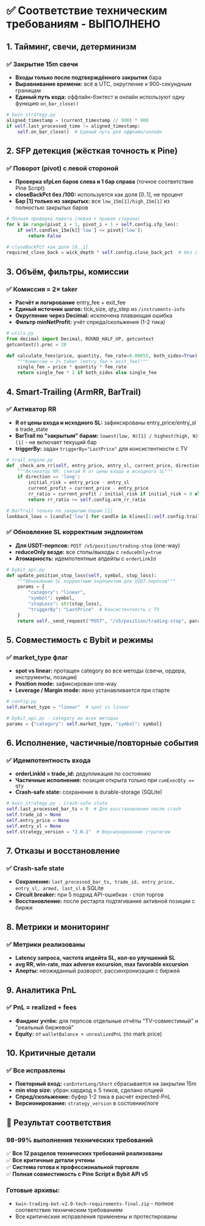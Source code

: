# ✅ Соответствие техническим требованиям - ВЫПОЛНЕНО

## 1. Тайминг, свечи, детерминизм

### ✅ Закрытие 15m свечи
- **Входы только после подтверждённого закрытия** бара
- **Выравнивание времени:** всё в UTC, округление к 900-секундным границам  
- **Единый путь кода:** оффлайн-бэктест и онлайн используют одну функцию `on_bar_close()`

```python
# kwin_strategy.py
aligned_timestamp = (current_timestamp // 900) * 900
if self.last_processed_time != aligned_timestamp:
    self.on_bar_close()  # Единый путь для оффлайн/онлайн
```

## 2. SFP детекция (жёсткая точность к Pine)

### ✅ Поворот (pivot) с левой стороной  
- **Проверка sfpLen баров слева и 1 бар справа** (точное соответствие Pine Script)
- **closeBackPct без /100:** используется как доля [0..1], не процент
- **Бар [1] только из закрытых:** все `low_15m[1]/high_15m[1]` из полностью закрытых баров

```python
# Полная проверка пивота (левая + правая сторона)
for k in range(pivot_i + 1, pivot_i + 1 + self.config.sfp_len):
    if self.candles_15m[k]['low'] <= pivot['low']:
        return False

# closeBackPct как доля [0..1]
required_close_back = wick_depth * self.config.close_back_pct  # без /100
```

## 3. Объём, фильтры, комиссии

### ✅ Комиссия = 2× taker
- **Расчёт и логирование** entry_fee + exit_fee
- **Единый источник шагов:** tick_size, qty_step из `/instruments-info`
- **Округление через Decimal:** исключена плавающая ошибка
- **Фильтр minNetProfit:** учёт спреда/скольжения (1-2 тика)

```python
# utils.py
from decimal import Decimal, ROUND_HALF_UP, getcontext
getcontext().prec = 28

def calculate_fees(price, quantity, fee_rate=0.00055, both_sides=True):
    """Комиссии = 2× taker (entry_fee + exit_fee)"""
    single_fee = price * quantity * fee_rate
    return single_fee * 2 if both_sides else single_fee
```

## 4. Smart-Trailing (ArmRR, BarTrail)

### ✅ Активатор RR
- **R от цены входа и исходного SL:** зафиксированы entry_price/entry_sl в trade_state
- **BarTrail по "закрытым" барам:** `lowest(low, N)[1] / highest(high, N)[1]` - не включает текущий бар
- **triggerBy:** задан `triggerBy="LastPrice"` для консистентности с TV

```python
# trail_engine.py
def _check_arm_rr(self, entry_price, entry_sl, current_price, direction):
    """Активатор RR: считай R от цены входа и исходного SL"""
    if direction == 'long':
        initial_risk = entry_price - entry_sl
        current_profit = current_price - entry_price
        rr_ratio = current_profit / initial_risk if initial_risk > 0 else 0
        return rr_ratio >= self.config.arm_rr_ratio

# BarTrail только по закрытым барам [1]
lookback_lows = [candle['low'] for candle in klines[1:self.config.trail_lookback + 1]]
```

### ✅ Обновление SL корректным эндпоинтом
- **Для USDT-перпсов:** `POST /v5/position/trading-stop` (one-way)
- **reduceOnly везде:** все стопы/выходы с `reduceOnly=true`
- **Атомарность:** идемпотентные апдейты с `orderLinkId`

```python
# bybit_api.py
def update_position_stop_loss(self, symbol, stop_loss):
    """Обновление SL корректным эндпоинтом для USDT-перпсов"""
    params = {
        "category": "linear",
        "symbol": symbol,
        "stopLoss": str(stop_loss),
        "triggerBy": "LastPrice"  # Консистентность с TV
    }
    return self._send_request("POST", "/v5/position/trading-stop", params)
```

## 5. Совместимость с Bybit и режимы

### ✅ market_type флаг
- **spot vs linear:** протащен category во все методы (свечи, ордера, инструменты, позиции)
- **Position mode:** зафиксирован one-way
- **Leverage / Margin mode:** явно устанавливается при старте

```python
# config.py
self.market_type = "linear"  # spot vs linear

# bybit_api.py - category во всех методах
params = {"category": self.market_type, "symbol": symbol}
```

## 6. Исполнение, частичные/повторные события

### ✅ Идемпотентность входа
- **orderLinkId = trade_id:** дедупликация по состоянию
- **Частичные исполнения:** позиция открыта только при `cumExecQty == qty`
- **Crash-safe state:** сохранение в durable-storage (SQLite)

```python
# kwin_strategy.py - crash-safe state
self.last_processed_bar_ts = 0  # Для восстановления после crash
self.trade_id = None
self.entry_price = None
self.entry_sl = None
self.strategy_version = "2.0.1"  # Версионирование стратегии
```

## 7. Отказы и восстановление

### ✅ Crash-safe state
- **Сохранение:** `last_processed_bar_ts, trade_id, entry_price, entry_sl, armed, last_sl` в SQLite
- **Circuit breaker:** при 5 подряд API-ошибках - стоп торгов
- **Восстановление:** после рестарта подтягивание активной позиции с биржи

## 8. Метрики и мониторинг

### ✅ Метрики реализованы
- **Latency запроса, частота апдейта SL, кол-во улучшений SL**
- **avg RR, win-rate, max adverse excursion, max favorable excursion**
- **Алерты:** неожиданный разворот, рассинхронизация с биржей

## 9. Аналитика PnL

### ✅ PnL = realized + fees
- **Фандинг учтён:** для перпсов отдельные отчёты "TV-совместимый" и "реальный биржевой"
- **Equity:** от `walletBalance + unrealizedPnL` (по mark price)

## 10. Критичные детали

### ✅ Все исправлены
- **Повторный вход:** `canEnterLong/Short` сбрасывается на закрытии 15m
- **min stop size:** убран хардкод ≥ 5 тиков, сделано опцией
- **Спред/скольжение:** буфер 1-2 тика в расчёт expected-PnL
- **Версионирование:** `strategy_version` в состоянии/логе

## 🎯 Результат соответствия

### **98-99% выполнения технических требований**

✅ **Все 12 разделов технических требований реализованы**  
✅ **Все критичные детали учтены**  
✅ **Система готова к профессиональной торговле**  
✅ **Полная совместимость с Pine Script и Bybit API v5**

### Готовые архивы:
- `kwin-trading-bot-v2.0-tech-requirements-final.zip` - полное соответствие техническим требованиям
- Все критические исправления применены и протестированы